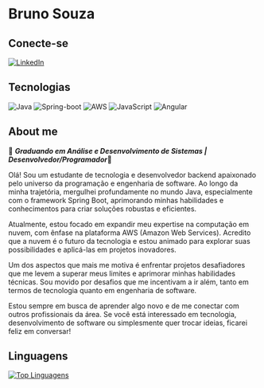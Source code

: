 # Bruno Souza 

## Conecte-se 

[![LinkedIn](https://img.shields.io/badge/linkedin-%230077B5.svg?style=for-the-badge&logo=linkedin&logoColor=white)](https://www.linkedin.com/in/bruno-s-068391175/)

## Tecnologias

![Java](https://img.shields.io/badge/java-%23ED8B00.svg?style=for-the-badge&logo=openjdk&logoColor=white)
![Spring-boot](https://img.shields.io/badge/spring-%236DB33F.svg?style=for-the-badge&logo=spring&logoColor=white)
![AWS](https://img.shields.io/badge/AWS-%23FF9900.svg?style=for-the-badge&logo=amazon-aws&logoColor=white)
![JavaScript](https://img.shields.io/badge/javascript-%23323330.svg?style=for-the-badge&logo=javascript&logoColor=%23F7DF1E)
![Angular](https://img.shields.io/badge/angular-%23DD0031.svg?style=for-the-badge&logo=angular&logoColor=white)

## About me

🚀 ***Graduando em Análise e Desenvolvimento de Sistemas | Desenvolvedor/Programador***🚀

Olá! Sou um estudante de tecnologia e desenvolvedor backend apaixonado pelo universo da programação e engenharia de software. Ao longo da minha trajetória, mergulhei profundamente no mundo Java, especialmente com o framework Spring Boot, aprimorando minhas habilidades e conhecimentos para criar soluções robustas e eficientes.

Atualmente, estou focado em expandir meu expertise na computação em nuvem, com ênfase na plataforma AWS (Amazon Web Services). Acredito que a nuvem é o futuro da tecnologia e estou animado para explorar suas possibilidades e aplicá-las em projetos inovadores.

Um dos aspectos que mais me motiva é enfrentar projetos desafiadores que me levem a superar meus limites e aprimorar minhas habilidades técnicas. Sou movido por desafios que me incentivam a ir além, tanto em termos de tecnologia quanto em engenharia de software.

Estou sempre em busca de aprender algo novo e de me conectar com outros profissionais da área. Se você está interessado em tecnologia, desenvolvimento de software ou simplesmente quer trocar ideias, ficarei feliz em conversar!

## Linguagens

[![Top Linguagens](https://github-readme-stats.vercel.app/api/top-langs/?username=brunosouza2&layout=compact)](https://github.com/brunosouza2?tab=repositories)




